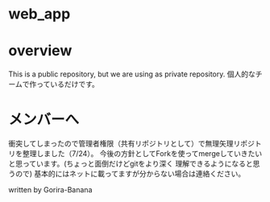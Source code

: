 # web_app

# overview

This is a public repository, but we are using as private repository.
個人的なチームで作っているだけです。

# メンバーへ

衝突してしまったので管理者権限（共有リポジトリとして）で無理矢理リポジトリを整理しました（7/24）。
今後の方針としてForkを使ってmergeしていきたいと思っています。(ちょっと面倒だけどgitをより深く
理解できるようになると思うので)
基本的にはネットに載ってますが分からない場合は連絡ください。

written by Gorira-Banana

